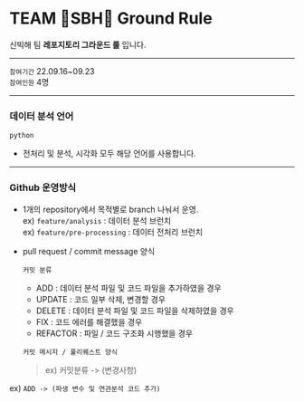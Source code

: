 # TEAM 🌟SBH🌟 Ground Rule
신빅해 팀 **레포지토리 그라운드 룰** 입니다.

---   
           
`참여기간` 22.09.16~09.23    
`참여인원` 4명    

---   

### 데이터 분석 언어
`python`

- 전처리 및 분석, 시각화 모두 해당 언어를 사용합니다.

---

### Github 운영방식   

- 1개의 repository에서 목적별로 branch 나눠서 운영.   
ex) `feature/analysis` : 데이터 분석 브런치      
ex) `feature/pre-processing` : 데이터 전처리 브런치

- pull request / commit message 양식 
  
  `커밋 분류`
  * ADD : 데이터 분석 파일 및 코드 파일을 추가하였을 경우
  * UPDATE : 코드 일부 삭제, 변경할 경우
  * DELETE : 데이터 분석 파일 및 코드 파일을 삭제하였을 경우
  * FIX : 코드 에러를 해결했을 경우
  * REFACTOR : 파일 / 코드 구조화 시행했을 경우 

  `커밋 메시지 / 풀리퀘스트 양식`
  > ex) 커밋분류 -> (변경사항)
   
ex) `ADD -> (파생 변수 및 연관분석 코드 추가)`








